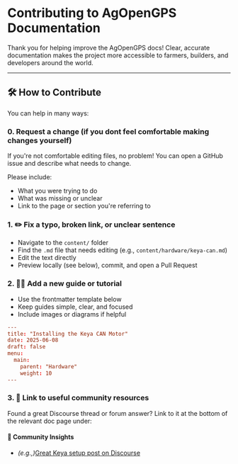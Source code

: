 # Contributing to AgOpenGPS Documentation

Thank you for helping improve the AgOpenGPS docs! Clear, accurate documentation makes the project more accessible to farmers, builders, and developers around the world.

---

## 🛠 How to Contribute
You can help in many ways:

### 0. Request a change (if you dont feel comfortable making changes yourself)

If you're not comfortable editing files, no problem! You can open a GitHub issue and describe what needs to change.

Please include:
- What you were trying to do
- What was missing or unclear
- Link to the page or section you're referring to

### 1. ✏️ Fix a typo, broken link, or unclear sentence

- Navigate to the `content/` folder
- Find the `.md` file that needs editing (e.g., `content/hardware/keya-can.md`)
- Edit the text directly
- Preview locally (see below), commit, and open a Pull Request

### 2. 🧑‍🏫 Add a new guide or tutorial

- Use the frontmatter template below
- Keep guides simple, clear, and focused
- Include images or diagrams if helpful

```toml
---
title: "Installing the Keya CAN Motor"
date: 2025-06-08
draft: false
menu:
  main:
    parent: "Hardware"
    weight: 10
---
```

### 3. 🔗 Link to useful community resources

Found a great Discourse thread or forum answer? Link to it at the bottom of the relevant doc page under:
#### 🧠 Community Insights
- _(e.g.,)_[Great Keya setup post on Discourse](https://discourse.agopengps.com/t/keya-setup-guide/12345)
